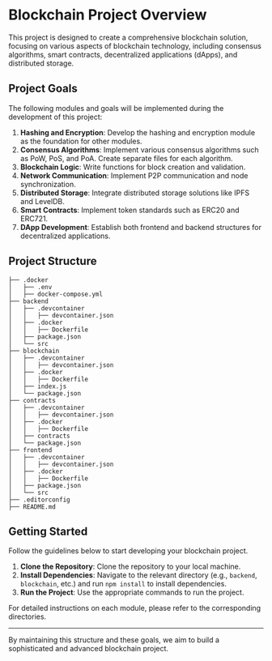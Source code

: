 # Blockchain Project Overview

This project is designed to create a comprehensive blockchain solution, focusing on various aspects of blockchain technology, including consensus algorithms, smart contracts, decentralized applications (dApps), and distributed storage.

## Project Goals

The following modules and goals will be implemented during the development of this project:

1. **Hashing and Encryption**: Develop the hashing and encryption module as the foundation for other modules.
2. **Consensus Algorithms**: Implement various consensus algorithms such as PoW, PoS, and PoA. Create separate files for each algorithm.
3. **Blockchain Logic**: Write functions for block creation and validation.
4. **Network Communication**: Implement P2P communication and node synchronization.
5. **Distributed Storage**: Integrate distributed storage solutions like IPFS and LevelDB.
6. **Smart Contracts**: Implement token standards such as ERC20 and ERC721.
7. **DApp Development**: Establish both frontend and backend structures for decentralized applications.

## Project Structure

```
├── .docker
│   ├── .env
│   ├── docker-compose.yml
├── backend
│   ├── .devcontainer
│   │   ├── devcontainer.json
│   ├── .docker
│   │   ├── Dockerfile
│   ├── package.json
│   └── src
├── blockchain
│   ├── .devcontainer
│   │   ├── devcontainer.json
│   ├── .docker
│   │   ├── Dockerfile
│   ├── index.js
│   └── package.json
├── contracts
│   ├── .devcontainer
│   │   ├── devcontainer.json
│   ├── .docker
│   │   ├── Dockerfile
│   ├── contracts
│   └── package.json
├── frontend
│   ├── .devcontainer
│   │   ├── devcontainer.json
│   ├── .docker
│   │   ├── Dockerfile
│   ├── package.json
│   └── src
├── .editorconfig
├── README.md
```

## Getting Started

Follow the guidelines below to start developing your blockchain project.

1. **Clone the Repository**: Clone the repository to your local machine.
2. **Install Dependencies**: Navigate to the relevant directory (e.g., `backend`, `blockchain`, etc.) and run `npm install` to install dependencies.
3. **Run the Project**: Use the appropriate commands to run the project.

For detailed instructions on each module, please refer to the corresponding directories.

---

By maintaining this structure and these goals, we aim to build a sophisticated and advanced blockchain project.
